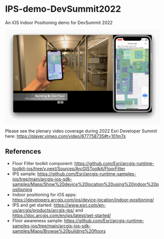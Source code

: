# IPS-demo-DevSummit2022

An iOS Indoor Positioning demo for DevSummit 2022

![Esri Building L](title.png)

Please see the plenary video coverage during 2022 Esri Developer Summit here: https://player.vimeo.com/video/677758735#t=101m7s

## References

- Floor Filter toolkit component: https://github.com/Esri/arcgis-runtime-toolkit-ios/tree/v.next/Sources/ArcGISToolkit/FloorFilter
- IPS sample: https://github.com/Esri/arcgis-runtime-samples-ios/tree/main/arcgis-ios-sdk-samples/Maps/Show%20device%20location%20using%20indoor%20positioning
- Indoor positioning for iOS apps: https://developers.arcgis.com/ios/device-location/indoor-positioning/
- IPS and get started: https://www.esri.com/en-us/arcgis/products/arcgis-ips/ and https://doc.arcgis.com/en/ips/latest/get-started/
- Floor awareness sample: https://github.com/Esri/arcgis-runtime-samples-ios/tree/main/arcgis-ios-sdk-samples/Maps/Browse%20building%20floors
